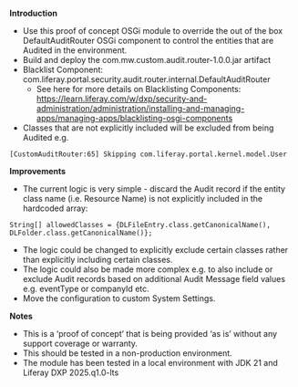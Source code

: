 **Introduction**
- Use this proof of concept OSGi module to override the out of the box DefaultAuditRouter OSGi component to control the entities that are Audited in the environment.
- Build and deploy the com.mw.custom.audit.router-1.0.0.jar artifact
- Blacklist Component: com.liferay.portal.security.audit.router.internal.DefaultAuditRouter
	- See here for more details on Blacklisting Components: https://learn.liferay.com/w/dxp/security-and-administration/administration/installing-and-managing-apps/managing-apps/blacklisting-osgi-components
- Classes that are not explicitly included will be excluded from being Audited e.g.
```
[CustomAuditRouter:65] Skipping com.liferay.portal.kernel.model.User
```

**Improvements**
- The current logic is very simple - discard the Audit record if the entity class name (i.e. Resource Name) is not explicitly included in the hardcoded array:
```
String[] allowedClasses = {DLFileEntry.class.getCanonicalName(), DLFolder.class.getCanonicalName()};
```
- The logic could be changed to explicitly exclude certain classes rather than explicitly including certain classes.
- The logic could also be made more complex e.g. to also include or exclude Audit records based on additional Audit Message field values e.g. eventType or companyId etc.
- Move the configuration to custom System Settings.

**Notes**
- This is a ‘proof of concept’ that is being provided ‘as is’ without any support coverage or warranty.
- This should be tested in a non-production environment.
- The module has been tested in a local environment with JDK 21 and Liferay DXP 2025.q1.0-lts
